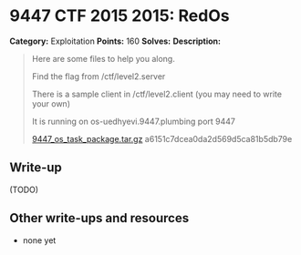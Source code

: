 # 9447 CTF 2015 2015: RedOs

**Category:** Exploitation
**Points:** 160
**Solves:** 
**Description:**

> Here are some files to help you along.
>
>  Find the flag from /ctf/level2.server
> 
>  There is a sample client in /ctf/level2.client (you may need to write your own)
> 
>  It is running on os-uedhyevi.9447.plumbing port 9447
> 
> [9447_os_task_package.tar.gz](./9447_os_task_package-a6151c7dcea0da2d569d5ca81b5db79e.tar.gz)  a6151c7dcea0da2d569d5ca81b5db79e


## Write-up

(TODO)

## Other write-ups and resources

* none yet

